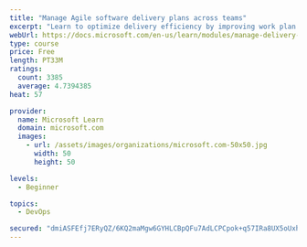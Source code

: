 ```yaml
---
title: "Manage Agile software delivery plans across teams"
excerpt: "Learn to optimize delivery efficiency by improving work plan visibility across teams."
webUrl: https://docs.microsoft.com/en-us/learn/modules/manage-delivery-plans/
type: course
price: Free
length: PT33M
ratings:
  count: 3385
  average: 4.7394385
heat: 57

provider:
  name: Microsoft Learn
  domain: microsoft.com
  images:
    - url: /assets/images/organizations/microsoft.com-50x50.jpg
      width: 50
      height: 50

levels:
  - Beginner

topics:
  - DevOps

secured: "dmiASFEfj7ERyQZ/6KQ2maMgw6GYHLCBpQFu7AdLCPCpok+q57IRa8UX5oUxhTRROGT1pKiiRtSEAE1dMl92j7eolLHv/B2j/opkjyGCAbqIxvDakx9fqU/YV9ga8Jgyo0UgFKvk1APF5MesY+EXJl6JJf4Uqqgv0VEkLcqgwLHw7288z9hECrPmP0ZJJgGysdHHsf0khx/24r4lo4Rq06Jz/RyxROYrcyWETkWFK/eza8RoIeQ0PuYY8oR7udDjaiZbGiutjlpN91vPkHlvZSP+NGjqrXcpXVDUYqcEKvxLvdIm5/8G6Sey9FOSv9ATZS4F2DjCE6wQz5PLjTI/VSlaQ/j94806/E5ccJyXkzJMDgFt3oqcUXMWehjtsA4TrxaQzWW/rm0NAOr/+qA1l+1JMTpyzLP3SNxvdD92etA=;lgjaaNaqBn42rCWJPlTUPw=="
---
```


